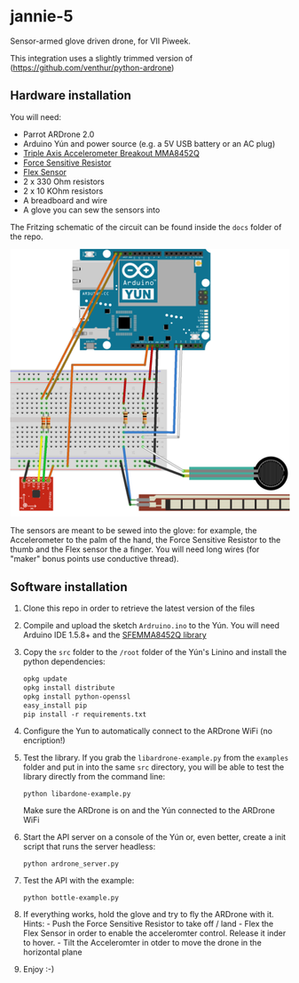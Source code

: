 jannie-5
========
Sensor-armed glove driven drone, for VII Piweek.

This integration uses a slightly trimmed version of (https://github.com/venthur/python-ardrone)

Hardware installation
---------------------

You will need:
- Parrot ARDrone 2.0
- Arduino Yún and power source (e.g. a 5V USB battery or an AC plug)
- [Triple Axis Accelerometer Breakout MMA8452Q](https://www.sparkfun.com/products/12756)
- [Force Sensitive Resistor](https://www.sparkfun.com/products/9375)
- [Flex Sensor](https://www.sparkfun.com/products/8606)
- 2 x 330 Ohm resistors
- 2 x 10 KOhm resistors
- A breadboard and wire
- A glove you can sew the sensors into

The Fritzing schematic of the circuit can be found inside the `docs` folder of the repo.

![alt text](https://github.com/yamila-moreno/jannie-5/blob/master/docs/schematic_bb.png "Fritzing schematic")

The sensors are meant to be sewed into the glove: for example, the Accelerometer to the palm of the hand, the Force Sensitive Resistor to the thumb and the Flex sensor the a finger. You will need long wires (for "maker" bonus points use conductive thread).

Software installation
---------------------
1. Clone this repo in order to retrieve the latest version of the files
2. Compile and upload the sketch `Ardruino.ino` to the Yún. You will need Arduino IDE 1.5.8+ and the [SFEMMA8452Q library](https://github.com/sparkfun/MMA8452_Accelerometer/tree/master/Firmware/libraries/SFE_MMA8452Q)
3. Copy the `src` folder to the `/root` folder of the Yún's Linino and install the python dependencies:

   ```
   opkg update
   opkg install distribute
   opkg install python-openssl
   easy_install pip
   pip install -r requirements.txt
   ```
4. Configure the Yun to automatically connect to the ARDrone WiFi (no encription!)
5. Test the library. If you grab the `libardrone-example.py` from the `examples` folder and put in into the same `src` directory, you will be able to test the library directly from the command line:

   ```
   python libardone-example.py
   ```
   Make sure the ARDrone is on and the Yún connected to the ARDrone WiFi
6. Start the API server on a console of the Yún or, even better, create a init script that runs the server headless:
       
   ```
   python ardrone_server.py
   ```
7. Test the API with the example:

   ```
   python bottle-example.py
   ```
8. If everything works, hold the glove and try to fly the ARDrone with it. Hints:
       - Push the Force Sensitive Resistor to take off / land
       - Flex the Flex Sensor in order to enable the acceleromter control. Release it inder to hover.
       - Tilt the Acceleromter in otder to move the drone in the horizontal plane
9. Enjoy :-)
